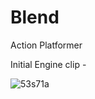 # Blend
Action Platformer

Initial Engine clip -

![53s71a](https://user-images.githubusercontent.com/26827270/113043169-ad747580-91b9-11eb-9036-3ee97caaa668.gif)

